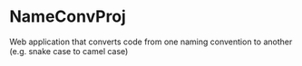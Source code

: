 # NameConvProj
Web application that converts code from one naming convention to another (e.g. snake case to camel case)
